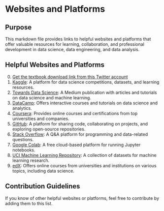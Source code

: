 # Websites and Platforms

## Purpose
This markdown file provides links to helpful websites and platforms that offer valuable resources for learning, collaboration, and professional development in data science, data engineering, and data analysis.

## Helpful Websites and Platforms
0. [Get the textbook download link from this Twitter account](https://x.com/Z_Lib_official?t=BZ94HYKI8ahEbFt7_FSgbg&s=08)
1. [Kaggle](https://www.kaggle.com): A platform for data science competitions, datasets, and learning resources.
2. [Towards Data Science](https://towardsdatascience.com): A Medium publication with articles and tutorials on data science and machine learning.
3. [DataCamp](https://www.datacamp.com): Offers interactive courses and tutorials on data science and analytics.
4. [Coursera](https://www.coursera.org): Provides online courses and certifications from top universities and companies.
5. [GitHub](https://github.com): A platform for sharing code, collaborating on projects, and exploring open-source repositories.
6. [Stack Overflow](https://stackoverflow.com): A Q&A platform for programming and data-related questions.
7. [Google Colab](https://colab.research.google.com): A free cloud-based platform for running Jupyter notebooks.
8. [UCI Machine Learning Repository](https://archive.ics.uci.edu/ml/index.php): A collection of datasets for machine learning research.
9. [edX](https://www.edx.org): Offers online courses from universities and institutions on various topics, including data science.

## Contribution Guidelines
If you know of other helpful websites or platforms, feel free to contribute by adding them to this list.